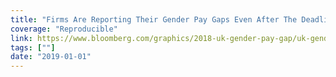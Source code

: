 ```yaml
---
title: "Firms Are Reporting Their Gender Pay Gaps Even After The Deadline"
coverage: "Reproducible"
link: https://www.bloomberg.com/graphics/2018-uk-gender-pay-gap/uk-gender-pay-gap/
tags: [""]
date: "2019-01-01"
---
```

